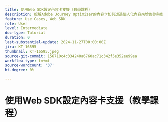 ```yaml
---
title: 使用Web SDK設定內容卡支援（教學課程）
description: 瞭解Adobe Journey Optimizer的內容卡如何透過個人化內容來增強參與度，其中涵蓋優點、實施、使用案例和秘訣。
feature: Use Cases, Web SDK
role: User
level: Intermediate
doc-type: Tutorial
duration: 0
last-substantial-update: 2024-11-27T00:00:00Z
jira: KT-16595
thumbnail: KT-16595.jpeg
source-git-commit: 156710c4c334240a6760ac71c342f5e352ee99ea
workflow-type: tm+mt
source-wordcount: '37'
ht-degree: 0%

---
```



# 使用Web SDK設定內容卡支援（教學課程）

